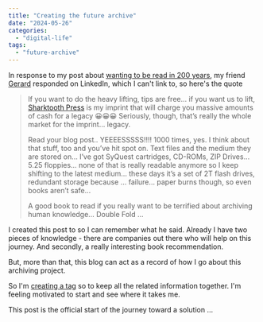 ```yaml
---
title: "Creating the future archive"
date: "2024-05-26"
categories: 
  - "digital-life"
tags: 
  - "future-archive"
---
```


In response to my post about [wanting to be read in 200 years](https://thoughts.uncountable.uk/reading-me-in-200-years/), my friend [Gerard](https://www.linkedin.com/in/gerardmclean/) responded on LinkedIn, which I can't link to, so here's the quote

> If you want to do the heavy lifting, tips are free… if you want us to lift, [Sharktooth Press](https://www.linkedin.com/company/sharktooth-press/) is my imprint that will charge you massive amounts of cash for a legacy 😀😀😀 Seriously, though, that’s really the whole market for the imprint… legacy.  
>   
> Read your blog post.. YEEEESSSSS!!!! 1000 times, yes. I think about that stuff, too and you’ve hit spot on. Text files and the medium they are stored on… I’ve got SyQuest cartridges, CD-ROMs, ZIP Drives… 5.25 floppies… none of that is really readable anymore so I keep shifting to the latest medium… these days it’s a set of 2T flash drives, redundant storage because … failure… paper burns though, so even books aren’t safe…  
>   
> A good book to read if you really want to be terrified about archiving human knowledge… Double Fold …

I created this post to so I can remember what he said. Already I have two pieces of knowledge - there are companies out there who will help on this journey. And secondly, a really interesting book recommendation.

But, more than that, this blog can act as a record of how I go about this archiving project.

So I'm [creating a tag](/topic/future-archive/) so to keep all the related information together. I'm feeling motivated to start and see where it takes me.

This post is the official start of the journey toward a solution ...
